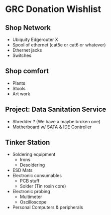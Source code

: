 # GRC Donation Wishlist

## Shop Network

 * Ubiquity Edgerouter X
 * Spool of ethernet (cat5e or cat6 or whatever)
 * Ethernet jacks
 * Switches

## Shop comfort

 * Plants
 * Stools
 * Art work

## Project: Data Sanitation Service

 * Shredder ? (We have a maybe broken one)
 * Motherboard w/ SATA & IDE Controller

## Tinker Station

 * Soldering equipment
   * Irons
   * Desoldering
 * ESD Mats
 * Electronic consumables
   * PCB stuff
   * Solder (Tin rosin core)
 * Electronic probing
   * Multimeter
   * Oscilloscope
 * Personal Computers & peripherals


